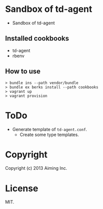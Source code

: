 # Sandbox of td-agent

- Sandbox of td-agent

## Installed cookbooks

- td-agent
- rbenv

## How to use

```
> bundle ins --path vendor/bundle
> bundle ex berks install --path cookbooks
> vagrant up
> vagrant provision
```

# ToDo

- Generate template of ```td-agent.conf```.
  - Create some type templates.

# Copyright

Copyright (c) 2013 Aiming Inc.

# License

MIT.
